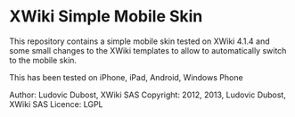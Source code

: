 # XWiki Simple Mobile Skin

This repository contains a simple mobile skin tested on XWiki 4.1.4 and some small changes 
to the XWiki templates to allow to automatically switch to the mobile skin.

This has been tested on iPhone, iPad, Android, Windows Phone

Author: Ludovic Dubost, XWiki SAS
Copyright: 2012, 2013, Ludovic Dubost, XWiki SAS
Licence: LGPL
